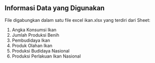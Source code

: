 ## **Informasi Data yang Digunakan**
File digabungkan dalam satu file excel ikan.xlsx yang terdiri dari Sheet:
1.   Angka Konsumsi Ikan
2.   Jumlah Produksi Benih
3.   Pembudidaya Ikan
4.   Produk Olahan Ikan
5.   Produksi Budidaya Nasional
6.   Produksi Perlakuan Ikan Nasional
